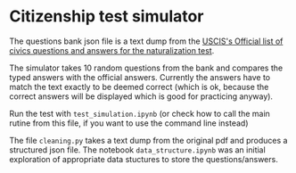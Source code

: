 # Citizenship test simulator

The questions bank json file is a text dump from the [USCIS's Official list of civics questions and answers for the naturalization test](https://www.uscis.gov/sites/default/files/document/questions-and-answers/100q.pdf).

The simulator takes 10 random questions from the bank and compares the typed answers with the official answers. Currently the answers have to match the text exactly to be deemed correct (which is ok, because the correct answers will be displayed which is good for practicing anyway).

Run the test with `test_simulation.ipynb` (or check how to call the main rutine from this file, if you want to use the command line instead)

The file `cleaning.py` takes a text dump from the original pdf and produces a structured json file. The notebook `data_structure.ipynb` was an initial exploration of appropriate data stuctures to store the questions/answers. 